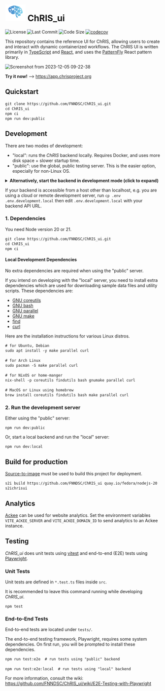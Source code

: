# ![ChRIS logo](https://github.com/FNNDSC/ChRIS_ultron_backEnd/blob/master/docs/assets/logo_chris.png) ChRIS_ui

![License][license-badge]
![Last Commit][last-commit-badge]
![Code Size][code-size]
[![codecov](https://codecov.io/gh/FNNDSC/ChRIS_ui/graph/badge.svg?token=J9PCSEQ5E5)](https://codecov.io/gh/FNNDSC/ChRIS_ui)

This repository contains the reference UI for ChRIS, allowing users to create and interact with dynamic containerized workflows. The ChRIS UI is written primarily in [TypeScript](https://www.typescriptlang.org/) and [React](https://reactjs.org/), and uses the [PatternFly](https://github.com/patternfly/patternfly) React pattern library.

![Screenshot from 2023-12-05 09-22-38](https://github.com/FNNDSC/ChRIS_ui/assets/15992276/a8314bfe-e6e2-4e9c-b1c6-f7fb99e4c882)

**Try it now!** --> https://app.chrisproject.org

## Quickstart

```shell
git clone https://github.com/FNNDSC/ChRIS_ui.git
cd ChRIS_ui
npm ci
npm run dev:public
```

## Development

There are two modes of development:

- "local": runs the _ChRIS_ backend locally. Requires Docker, and uses more disk space + slower startup time.
- "public": use the global, public testing server. This is the easier option, especially for non-Linux OS.
 
<details>
<summary>
  <strong>
    Alternatively, start the backend in development mode (click to expand)
  </strong>
</summary>

##### Get the backend running from ChRIS_ultron_backEnd

```bash
$ git clone https://github.com/FNNDSC/ChRIS_ultron_backEnd.git
$ cd ChRIS_ultron_backEnd
$ ./make.sh -U -I -i
```

##### Tearing down the ChRIS backend

You can later remove all the backend containers and release storage volumes with:

```bash
$ cd ChRIS_ultron_backEnd
$ sudo rm -r FS
$ ./unmake.sh
```

</details>

If your backend is accessible from a host other than localhost, e.g. you are using a cloud or remote development
server, run `cp .env .env.development.local` then edit `.env.development.local` with your backend API URL.

### 1. Dependencies

You need Node version 20 or 21.

```shell
git clone https://github.com/FNNDSC/ChRIS_ui.git
cd ChRIS_ui
npm ci
```

#### Local Development Dependencies

No extra dependencies are required when using the "public" server.

If you intend on developing with the "local" server, you need to install extra dependencies which are used for downloading sample data files and utility scripts. These dependencies are:

- [GNU coreutils](https://www.gnu.org/software/coreutils/)
- [GNU bash](https://www.gnu.org/software/bash/)
- [GNU parallel](https://www.gnu.org/software/parallel/)
- [GNU make](https://www.gnu.org/software/make/)
- [find](https://www.gnu.org/software/findutils/)
- [curl](https://curl.se/)

Here are the installation instructions for various Linux distros.

```shell
# for Ubuntu, Debian
sudo apt install -y make parallel curl

# for Arch Linux
sudo pacman -S make parallel curl

# for NixOS or home-manger
nix-shell -p coreutils findutils bash gnumake parallel curl

# MacOS or Linux using homebrew
brew install coreutils findutils bash make parallel curl
```

### 2. Run the development server

Either using the "public" server:

```shell
npm run dev:public
```

Or, start a local backend and run the "local" server:

```shell
npm run dev:local
```

## Build for production

[Source-to-image](https://github.com/openshift/source-to-image#readme)
must be used to build this project for deployment.

```shell
s2i build https://github.com/FNNDSC/ChRIS_ui quay.io/fedora/nodejs-20 s2ichrisui
```

## Analytics

[Ackee](https://ackee.electerious.com/) can be used for website analytics.
Set the environment variables `VITE_ACKEE_SERVER` and `VITE_ACKEE_DOMAIN_ID`
to send analytics to an Ackee instance.

## Testing

_ChRIS_ui_ does unit tests using [vitest](https://vitest.dev/) and end-to-end (E2E) tests using [Playwright](https://playwright.dev).

### Unit Tests

Unit tests are defined in `*.test.ts` files inside `src`.

It is recommended to leave this command running while developing _ChRIS_ui_.

```shell
npm test
```

### End-to-End Tests

End-to-end tests are located under `tests/`.

The end-to-end testing framework, Playwright, requires some system dependencies.
On first run, you will be prompted to install these dependencies.

```shell
npm run test:e2e  # run tests using "public" backend

npm run test:e2e:local  # run tests using "local" backend
```

For more information, consult the wiki:
https://github.com/FNNDSC/ChRIS_ui/wiki/E2E-Testing-with-Playwright

<!-- Image Links -->

[license-badge]: https://img.shields.io/github/license/fnndsc/chris_ui.svg
[last-commit-badge]: https://img.shields.io/github/last-commit/fnndsc/chris_ui.svg
[repo-link]: https://github.com/FNNDSC/ChRIS_ui
[code-size]: https://img.shields.io/github/languages/code-size/FNNDSC/ChRIS_ui
